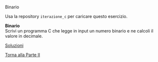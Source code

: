 Binario

Usa la repository `iterazione_c` per caricare questo esercizio.

**Binario**<br>
Scrivi un programma C che legge in input un numero binario e ne calcoli
il valore in decimale.

<a href="https://github.com/FabioZTessitore/laboratorio/tree/master/esercizi/part-ii/do-while">Soluzioni</a>

<a href="/activities/2">Torna alla Parte II</a>
